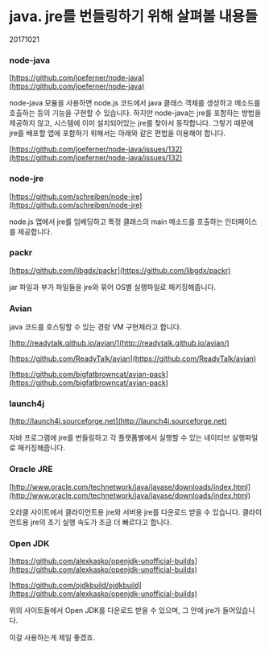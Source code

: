 # java. jre를 번들링하기 위해 살펴볼 내용들

20171021


### node-java

[https://github.com/joeferner/node-java](https://github.com/joeferner/node-java)

node-java 모듈을 사용하면 node.js 코드에서 java 클래스 객체를 생성하고 메소드를 호출하는 등의 기능을 구현할 수 있습니다.
하지만 node-java는 jre를 포함하는 방법을 제공하지 않고, 시스템에 이미 설치되어있는 jre를 찾아서 동작합니다.
그렇기 때문에 jre를 배포할 앱에 포함하기 위해서는 아래와 같은 편법을 이용해야 합니다.

[https://github.com/joeferner/node-java/issues/132](https://github.com/joeferner/node-java/issues/132)


### node-jre

[https://github.com/schreiben/node-jre](https://github.com/schreiben/node-jre)

node.js 앱에서 jre를 임베딩하고 특정 클래스의 main 메소드를 호출하는 인터페이스를 제공합니다.


### packr

[https://github.com/libgdx/packr](https://github.com/libgdx/packr)

jar 파일과 부가 파일들을 jre와 묶어 OS별 실행파일로 패키징해줍니다.


### Avian

java 코드를 호스팅할 수 있는 경랑 VM 구현체라고 합니다.

[http://readytalk.github.io/avian/](http://readytalk.github.io/avian/)

[https://github.com/ReadyTalk/avian](https://github.com/ReadyTalk/avian)

[https://github.com/bigfatbrowncat/avian-pack](https://github.com/bigfatbrowncat/avian-pack)


### launch4j

[http://launch4j.sourceforge.net](http://launch4j.sourceforge.net)

자바 프로그램에 jre를 번들링하고 각 플랫폼별에서 실행할 수 있는 네이티브 실행파일로 패키징해줍니다.


### Oracle JRE

[http://www.oracle.com/technetwork/java/javase/downloads/index.html](http://www.oracle.com/technetwork/java/javase/downloads/index.html)

오라클 사이트에서 클라이언트용 jre와 서버용 jre를 다운로드 받을 수 있습니다.
클라이언트용 jre의 초기 실행 속도가 조금 더 빠르다고 합니다.


### Open JDK

[https://github.com/alexkasko/openjdk-unofficial-builds](https://github.com/alexkasko/openjdk-unofficial-builds)

[https://github.com/ojdkbuild/ojdkbuild](https://github.com/alexkasko/openjdk-unofficial-builds)

위의 사이트들에서 Open JDK를 다운로드 받을 수 있으며, 그 안에 jre가 들어있습니다.

이걸 사용하는게 제일 좋겠죠.